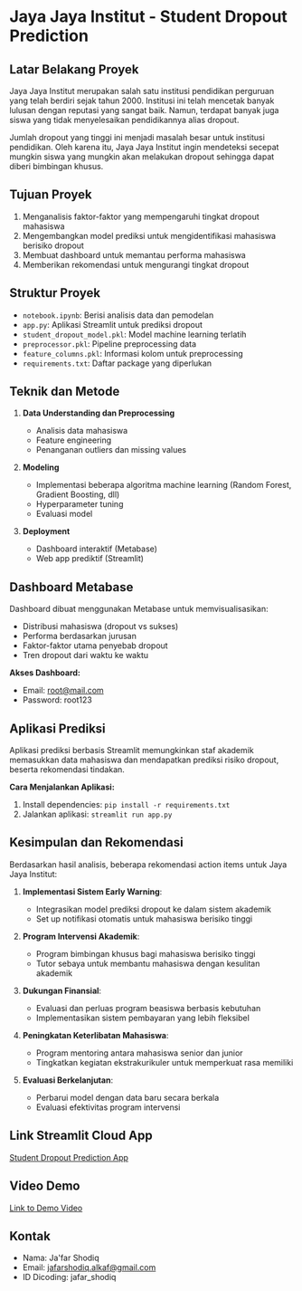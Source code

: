 # Jaya Jaya Institut - Student Dropout Prediction

## Latar Belakang Proyek
Jaya Jaya Institut merupakan salah satu institusi pendidikan perguruan yang telah berdiri sejak tahun 2000. Institusi ini telah mencetak banyak lulusan dengan reputasi yang sangat baik. Namun, terdapat banyak juga siswa yang tidak menyelesaikan pendidikannya alias dropout.

Jumlah dropout yang tinggi ini menjadi masalah besar untuk institusi pendidikan. Oleh karena itu, Jaya Jaya Institut ingin mendeteksi secepat mungkin siswa yang mungkin akan melakukan dropout sehingga dapat diberi bimbingan khusus.

## Tujuan Proyek
1. Menganalisis faktor-faktor yang mempengaruhi tingkat dropout mahasiswa
2. Mengembangkan model prediksi untuk mengidentifikasi mahasiswa berisiko dropout
3. Membuat dashboard untuk memantau performa mahasiswa
4. Memberikan rekomendasi untuk mengurangi tingkat dropout

## Struktur Proyek
- `notebook.ipynb`: Berisi analisis data dan pemodelan
- `app.py`: Aplikasi Streamlit untuk prediksi dropout
- `student_dropout_model.pkl`: Model machine learning terlatih
- `preprocessor.pkl`: Pipeline preprocessing data
- `feature_columns.pkl`: Informasi kolom untuk preprocessing
- `requirements.txt`: Daftar package yang diperlukan

## Teknik dan Metode
1. **Data Understanding dan Preprocessing**
   - Analisis data mahasiswa
   - Feature engineering
   - Penanganan outliers dan missing values

2. **Modeling**
   - Implementasi beberapa algoritma machine learning (Random Forest, Gradient Boosting, dll)
   - Hyperparameter tuning
   - Evaluasi model

3. **Deployment**
   - Dashboard interaktif (Metabase)
   - Web app prediktif (Streamlit)

## Dashboard Metabase
Dashboard dibuat menggunakan Metabase untuk memvisualisasikan:
- Distribusi mahasiswa (dropout vs sukses)
- Performa berdasarkan jurusan
- Faktor-faktor utama penyebab dropout
- Tren dropout dari waktu ke waktu

**Akses Dashboard:**
- Email: root@mail.com
- Password: root123

## Aplikasi Prediksi
Aplikasi prediksi berbasis Streamlit memungkinkan staf akademik memasukkan data mahasiswa dan mendapatkan prediksi risiko dropout, beserta rekomendasi tindakan.

**Cara Menjalankan Aplikasi:**
1. Install dependencies: `pip install -r requirements.txt`
2. Jalankan aplikasi: `streamlit run app.py`

## Kesimpulan dan Rekomendasi
Berdasarkan hasil analisis, beberapa rekomendasi action items untuk Jaya Jaya Institut:

1. **Implementasi Sistem Early Warning**:
   - Integrasikan model prediksi dropout ke dalam sistem akademik
   - Set up notifikasi otomatis untuk mahasiswa berisiko tinggi

2. **Program Intervensi Akademik**:
   - Program bimbingan khusus bagi mahasiswa berisiko tinggi
   - Tutor sebaya untuk membantu mahasiswa dengan kesulitan akademik

3. **Dukungan Finansial**:
   - Evaluasi dan perluas program beasiswa berbasis kebutuhan
   - Implementasikan sistem pembayaran yang lebih fleksibel

4. **Peningkatan Keterlibatan Mahasiswa**:
   - Program mentoring antara mahasiswa senior dan junior
   - Tingkatkan kegiatan ekstrakurikuler untuk memperkuat rasa memiliki

5. **Evaluasi Berkelanjutan**:
   - Perbarui model dengan data baru secara berkala
   - Evaluasi efektivitas program intervensi

## Link Streamlit Cloud App
[Student Dropout Prediction App](https://jaya-jaya-institut-dropout-prediction.streamlit.app/)

## Video Demo
[Link to Demo Video](https://youtu.be/demo-video-link)

## Kontak
- Nama: Ja'far Shodiq
- Email: jafarshodiq.alkaf@gmail.com
- ID Dicoding: jafar_shodiq
